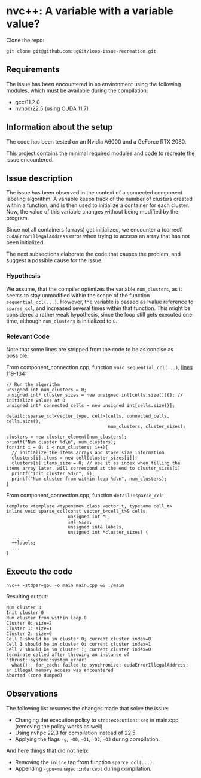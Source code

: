 # nvc++: A variable with a variable value?

Clone the repo:

```
git clone git@github.com:ugGit/loop-issue-recreation.git
```

## Requirements
The issue has been encountered in an environment using the following modules, which must be available during the compilation:

* gcc/11.2.0
* nvhpc/22.5 (using CUDA 11.7)

## Information about the setup
The code has been tested on an Nvidia A6000 and a GeForce RTX 2080.

This project contains the minimal required modules and code to recreate the issue encountered.

## Issue description
The issue has been observed in the context of a connected component labeling algorithm.
A variable keeps track of the number of clusters created within a function, and is then used to initialize a container for each cluster.
Now, the value of this variable changes without being modified by the program.

Since not all containers (arrays) get initialized, we encounter a (correct) `cudaErrorIllegalAddress` error when trying to access an array that has not been initialized.

The next subsections elaborate the code that causes the problem, and suggest a possible cause for the issue.

### Hypothesis
We assume, that the compiler optimizes the variable `num_clusters`, as it seems to stay unmodified within the scope of the function `sequential_ccl(...)`. 
However, the variable is passed as lvalue reference to `sparse_ccl`, and increased several times within that function.
This might be considered a rather weak hypothesis, since the loop still gets executed one time, although `num_clusters` is initialized to `0`.

### Relevant Code
Note that some lines are stripped from the code to be as concise as possible.

From component_connection.cpp, function `void sequential_ccl(...)`, [lines 119-134](https://github.com/ugGit/loop-issue-recreation/blob/main/component_connection.cpp#L119-L134):
```
// Run the algorithm
unsigned int num_clusters = 0;
unsigned int* cluster_sizes = new unsigned int[cells.size()]{}; // initialize values at 0
unsigned int* connected_cells = new unsigned int[cells.size()];

detail::sparse_ccl<vector_type, cell>(cells, connected_cells, cells.size(),
                                      num_clusters, cluster_sizes);

clusters = new cluster_element[num_clusters];
printf("Num cluster %d\n", num_clusters);
for(int i = 0; i < num_clusters; i++){
  // initialize the items arrays and store size information
  clusters[i].items = new cell[cluster_sizes[i]];
  clusters[i].items_size = 0; // use it as index when filling the items array later, will correspond at the end to cluster_sizes[i]
  printf("Init cluster %d\n", i);
  printf("Num cluster from within loop %d\n", num_clusters);
}
```

From component_connection.cpp, function `detail::sparse_ccl`:
```
template <template <typename> class vector_t, typename cell_t>
inline void sparse_ccl(const vector_t<cell_t>& cells,
                       unsigned int *L, 
                       int size,
                       unsigned int& labels,
                       unsigned int *cluster_sizes) {
  ...
  ++labels;
  ...
}
```

## Execute the code
```
nvc++ -stdpar=gpu -o main main.cpp && ./main
```

Resulting output:
```
Num cluster 3
Init cluster 0
Num cluster from within loop 0
Cluster 0: size=2
Cluster 1: size=1
Cluster 2: size=6
Cell 0 should be in cluster 0; current cluster index=0
Cell 1 should be in cluster 0; current cluster index=1
Cell 2 should be in cluster 1; current cluster index=0
terminate called after throwing an instance of 'thrust::system::system_error'
  what():  for_each: failed to synchronize: cudaErrorIllegalAddress: an illegal memory access was encountered
Aborted (core dumped)
```


## Observations
The following list resumes the changes made that solve the issue:
* Changing the execution policy to `std::execution::seq` in main.cpp (removing the policy works as well).
* Using nvhpc 22.3 for compilation instead of 22.5.
* Applying the flags `-g`, `-O0`, `-O1`, `-O2`, `-O3` during compilation.

And here things that did not help:
* Removing the `inline` tag from function `sparce_ccl(...)`.
* Appending `-gpu=managed:intercept` during compilation.
